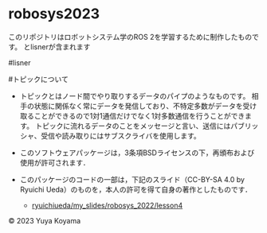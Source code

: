 # robosys2023
このリポジトリはロボットシステム学のROS 2を学習するために制作したものです。
 とlisnerが含まれます

#lisner

#トピックについて
* トピックとはノード間でやり取りするデータのパイプのようなものです。 相手の状態に関係なく常にデータを発信しており、不特定多数がデータを受け取ることができるので1対1通信だけでなく1対多数通信を行うことができます。 トピックに流れるデータのことをメッセージと言い、送信にはパブリッシャ、受信や読み取りにはサブスクライバを使用します。


* このソフトウェアパッケージは，3条項BSDライセンスの下，再頒布および使用が許可されます．
* このパッケージのコードの一部は，下記のスライド（CC-BY-SA 4.0 by Ryuichi Ueda）のものを，本人の許可を得て自身の著作としたものです．
  * [ryuichiueda/my_slides/robosys_2022/lesson4](https://github.com/ryuichiueda/my_slides/blob/master/robosys_2022/lesson4.md)

© 2023 Yuya Koyama

